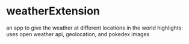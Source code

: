 # weatherExtension
an app to give the weather at different locations in the world
highlights: uses open weather api, geolocation, and pokedex images 

